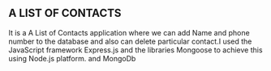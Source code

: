 
## A LIST OF CONTACTS

It is a A List of Contacts application where we can add
Name and phone number to the database and also can
delete particular contact.I used the JavaScript framework
Express.js and the libraries Mongoose to achieve this using
Node.js platform. and MongoDb
